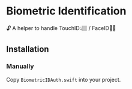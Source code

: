 # Biometric Identification
🔓 A helper to handle TouchID👆🏽 / FaceID👩🏽

## Installation

### Manually

Copy `BiometricIDAuth.swift` into your project.
